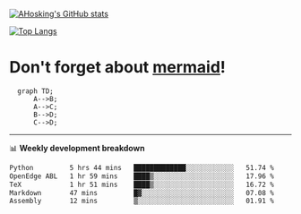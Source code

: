 [![AHosking's GitHub stats](https://github-readme-stats.vercel.app/api?username=ahosking&count_private=true&show_icons=true&theme=onedark&hide_rank=true&include_all_commits=true)](https://github.com/ahosking)

[![Top Langs](https://github-readme-stats.vercel.app/api/top-langs/?username=ahosking&layout=compact&theme=onedark)](https://github.com/ahosking)


# Don't forget about [mermaid](https://github.blog/2022-02-14-include-diagrams-markdown-files-mermaid/)!

```mermaid
  graph TD;
      A-->B;
      A-->C;
      B-->D;
      C-->D;
```
-------

📊 **Weekly development breakdown**

<!--START_SECTION:waka-->

```txt
Python         5 hrs 44 mins   █████████████░░░░░░░░░░░░   51.74 %
OpenEdge ABL   1 hr 59 mins    ████▒░░░░░░░░░░░░░░░░░░░░   17.96 %
TeX            1 hr 51 mins    ████▒░░░░░░░░░░░░░░░░░░░░   16.72 %
Markdown       47 mins         █▓░░░░░░░░░░░░░░░░░░░░░░░   07.08 %
Assembly       12 mins         ▒░░░░░░░░░░░░░░░░░░░░░░░░   01.91 %
```

<!--END_SECTION:waka-->
